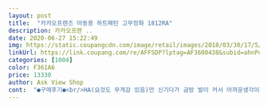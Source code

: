 ```yaml
---
layout: post 
title:  "카카오프렌즈 아동용 하트패턴 고무장화 1812RA" 
description: 카카오프렌 ..
date: 2020-06-27 15:22:49 
img: https://static.coupangcdn.com/image/retail/images/2018/03/30/17/5/44889f9d-a901-405f-9bce-cc19fccd57c3.jpg 
linkUrl: https://link.coupang.com/re/AFFSDP?lptag=AF3600438&subid=ahnPublicAsk&pageKey=73911258&itemId=245507489&vendorItemId=3603610983&traceid=V0-113-64fe8e2e661ed77d 
categories: [1004] 
color: F361A6 
price: 13330 
author: Ask View Shop 
cont:  "●구매후기●<br/>HA(요것도 무게감 있음)만 신기다가 금방 발이 커서 아까운생각이 좀들길래 ㅋㅋㅋ<br/>가격만큼이예요<br/>고무자체에 이물질도 뭍어잇어 뜯어지지도않구요ㄷ <br/>그래서 신고 벗기 조금 힘들수도있어요<br/>근데 어피치 모양은 붙여 놓은거구요 떨어 질수도 있다는 단점이구요<br/>나쁘진안아요<br/>넘맘에안들어서 교환하고싶은데,<br/>넘별로네요 어피치가 붙어잇는것도 정말... <br/><br/>다른평도잇지만,<br/>다행인건 바다에가서 신었는데 아직 떨어지거나 하는건없었어요<br/>단점을 하나더 얘기하자면 물이 들어가니까 벗기가 엄청 힘들더라구요<br/>될까싶고.<br/>.<br/>되도 다르겟나싶고<br/>말그대로 척!!갖다붙엿네요<br/>무거워서 신고 다니면 살빠지겠네요 바닥에 사이즈표는 삐뚤어짐 참  별루내요ㅜ<br/>무리없이 잘 신었구요<br/>사이즈는 작고.<br/>  몇년전 재고상품인지 색은 바랬고<br/>샀는데<br/>신발목이 길어좋은데 좁아요<br/>아이 발이 185정도되는데 딱 맞는거같아요<br/>아이가 사고싶다고해서 산 제품인데,<br/>어른들은 모르겠는데 아이들은 좀 크게 신기면 무거워서 힘들수도 있겠다는 생각이 드네요<br/>어차피 금방 크니 비싼거 안살려고 구매해봤는데 나쁘지안아요<br/>어피치 좋아해서 구매했어요<br/>언제만든건지.<br/>.<br/>색이 누렇게 변색된 기분입니다.<br/><br/>완전 고무라서 많이 무거워요<br/>쿠팡에서 구매한제품중 별로인제품은 처음이라 더화나네요<br/>크록 레인부츠 생각하심 안될꺼같아요<br/>" 
---
```

